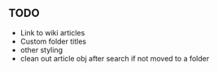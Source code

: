 ## TODO

- Link to wiki articles
- Custom folder titles
- other styling
- clean out article obj after search if not moved
  to a folder


